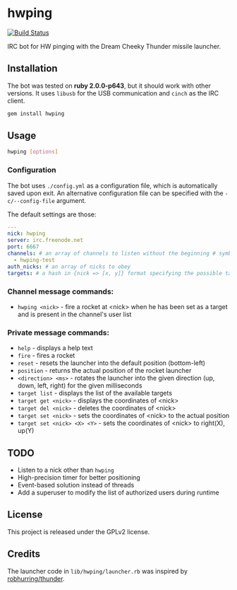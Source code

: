 # hwping

[![Build Status](https://travis-ci.org/skateman/hwping.svg)](https://travis-ci.org/skateman/hwping)

IRC bot for HW pinging with the Dream Cheeky Thunder missile launcher.

## Installation
The bot was tested on **ruby 2.0.0-p643**, but it should work with other versions. It uses `libusb` for the USB communication and `cinch` as the IRC client.
```bash
gem install hwping
```

## Usage
```bash
hwping [options]
```

### Configuration
The bot uses `./config.yml` as a configuration file, which is automatically saved upon exit. An alternative configuration file can be specified with the `-c/--config-file` argument.

The default settings are those:

```yaml
---
nick: hwping
server: irc.freenode.net
port: 6667
channels: # an array of channels to listen without the beginning # symbol
  - hwping-test
auth_nicks: # an array of nicks to obey
targets: # a hash in {nick => [x, y]} format specifying the possible targets
```

### Channel message commands:
- `hwping <nick>` - fire a rocket at &lt;nick&gt; when he has been set as a target and is present in the channel's user list

### Private message commands:
- `help` - displays a help text
- `fire` - fires a rocket
- `reset` - resets the launcher into the default position (bottom-left)
- `position` - returns the actual position of the rocket launcher
- `<direction> <ms>` - rotates the launcher into the given direction (up, down, left, right) for the given milliseconds
- `target list` - displays the list of the available targets
- `target get <nick>` - displays the coordinates of &lt;nick&gt;
- `target del <nick>` - deletes the coordinates of &lt;nick&gt;
- `target set <nick>` - sets the coordinates of &lt;nick&gt; to the actual position
- `target set <nick> <X> <Y>` - sets the coordinates of &lt;nick&gt; to right(X), up(Y)

## TODO
- Listen to a nick other than `hwping`
- High-precision timer for better positioning
- Event-based solution instead of threads
- Add a superuser to modify the list of authorized users during runtime

## License
This project is released under the GPLv2 license.

## Credits
The launcher code in `lib/hwping/launcher.rb` was inspired by [robhurring/thunder](https://github.com/robhurring/thunder).

